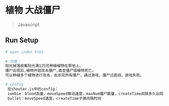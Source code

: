 # 植物 大战僵尸

> Javascript
## Run Setup

``` bash
# open index.html
 
# 功能：
阳光掉落收集阳光满125可种植植物在草地上。
僵尸出现后,植物开始攻击僵尸,直至僵尸或植物死亡。
可以种植多个植物进行攻击，击杀完所有僵尸，通过游戏，僵尸过底线，游戏失败。

# config
 在shooter.js中的config：
 zombie：blood血量，moveSpeed移动速度，maxNum僵尸数量，createTime间隔多久出现僵尸
 bullet：moveSpeed速度，createTime子弹间隔时间




